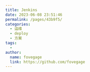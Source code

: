 ```yaml
---
title: Jenkins
date: 2023-06-08 23:51:46
permalink: /pages/43b9f5/
categories:
  - 运维
  - deploy
  - 方案
tags:
  - 
author: 
  name: fovegage
  link: https://github.com/fovegage
---
```

